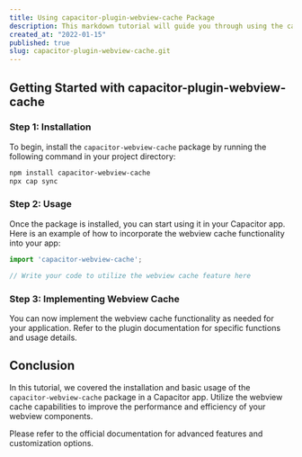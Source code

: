 ```yaml
---
title: Using capacitor-plugin-webview-cache Package
description: This markdown tutorial will guide you through using the capacitor-plugin-webview-cache package in your Capacitor app.
created_at: "2022-01-15"
published: true
slug: capacitor-plugin-webview-cache.git
---
```


## Getting Started with capacitor-plugin-webview-cache

### Step 1: Installation

To begin, install the `capacitor-webview-cache` package by running the following command in your project directory:

```bash
npm install capacitor-webview-cache
npx cap sync
```

### Step 2: Usage

Once the package is installed, you can start using it in your Capacitor app. Here is an example of how to incorporate the webview cache functionality into your app:

```typescript
import 'capacitor-webview-cache';

// Write your code to utilize the webview cache feature here
```

### Step 3: Implementing Webview Cache

You can now implement the webview cache functionality as needed for your application. Refer to the plugin documentation for specific functions and usage details.

## Conclusion

In this tutorial, we covered the installation and basic usage of the `capacitor-webview-cache` package in a Capacitor app. Utilize the webview cache capabilities to improve the performance and efficiency of your webview components.

Please refer to the official documentation for advanced features and customization options.